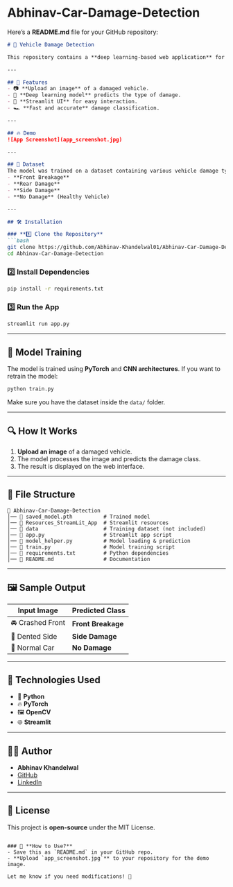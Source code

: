 # Abhinav-Car-Damage-Detection
Here’s a **README.md** file for your GitHub repository:  

```markdown
# 🚗 Vehicle Damage Detection

This repository contains a **deep learning-based web application** for detecting vehicle damage from images. The app is built using **Streamlit** and a trained **PyTorch model** for damage classification.

---

## 📌 Features
- 📷 **Upload an image** of a damaged vehicle.
- 🧠 **Deep learning model** predicts the type of damage.
- 🎨 **Streamlit UI** for easy interaction.
- 🏎️ **Fast and accurate** damage classification.

---

## 🔥 Demo
![App Screenshot](app_screenshot.jpg)

---

## 📁 Dataset
The model was trained on a dataset containing various vehicle damage types, including:
- **Front Breakage**
- **Rear Damage**
- **Side Damage**
- **No Damage** (Healthy Vehicle)

---

## 🛠️ Installation

### **1️⃣ Clone the Repository**
```bash
git clone https://github.com/Abhinav-Khandelwal01/Abhinav-Car-Damage-Detection.git
cd Abhinav-Car-Damage-Detection
```

### **2️⃣ Install Dependencies**
```bash
pip install -r requirements.txt
```

### **3️⃣ Run the App**
```bash
streamlit run app.py
```

---

## 🚀 Model Training
The model is trained using **PyTorch** and **CNN architectures**. If you want to retrain the model:
```bash
python train.py
```
Make sure you have the dataset inside the `data/` folder.

---

## 🔍 How It Works
1. **Upload an image** of a damaged vehicle.
2. The model processes the image and predicts the damage class.
3. The result is displayed on the web interface.

---

## 📜 File Structure
```
📂 Abhinav-Car-Damage-Detection
│── 📁 saved_model.pth          # Trained model
│── 📁 Resources_StreamLit_App  # Streamlit resources
│── 📂 data                     # Training dataset (not included)
│── 📜 app.py                   # Streamlit app script
│── 📜 model_helper.py          # Model loading & prediction
│── 📜 train.py                 # Model training script
│── 📜 requirements.txt         # Python dependencies
│── 📜 README.md                # Documentation
```

---

## 🖼️ Sample Output
| Input Image | Predicted Class |
|-------------|----------------|
| 🚘 Crashed Front | **Front Breakage** |
| 🚗 Dented Side | **Side Damage** |
| 🚖 Normal Car | **No Damage** |

---

## 🤖 Technologies Used
- 🐍 **Python**
- 🔥 **PyTorch**
- 🖼️ **OpenCV**
- 🌐 **Streamlit**

---

## 👨‍💻 Author
- **Abhinav Khandelwal**  
- [GitHub](https://github.com/Abhinav-Khandelwal01)  
- [LinkedIn](https://www.linkedin.com/in/abhinav-khandelwal)  

---

## 📜 License
This project is **open-source** under the MIT License.
```

### 📌 **How to Use?**
- Save this as `README.md` in your GitHub repo.
- **Upload `app_screenshot.jpg`** to your repository for the demo image.

Let me know if you need modifications! 🚀
